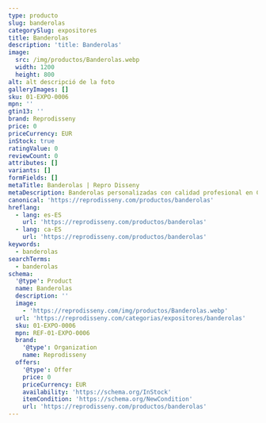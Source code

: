 ```yaml
---
type: producto
slug: banderolas
categorySlug: expositores
title: Banderolas
description: 'title: Banderolas'
image:
  src: /img/productos/Banderolas.webp
  width: 1200
  height: 800
alt: alt descripció de la foto
galleryImages: []
sku: 01-EXPO-0006
mpn: ''
gtin13: ''
brand: Reprodisseny
price: 0
priceCurrency: EUR
inStock: true
ratingValue: 0
reviewCount: 0
attributes: []
variants: []
formFields: []
metaTitle: Banderolas | Repro Disseny
metaDescription: Banderolas personalizadas con calidad profesional en Cataluña.
canonical: 'https://reprodisseny.com/productos/banderolas'
hreflang:
  - lang: es-ES
    url: 'https://reprodisseny.com/productos/banderolas'
  - lang: ca-ES
    url: 'https://reprodisseny.com/productos/banderolas'
keywords:
  - banderolas
searchTerms:
  - banderolas
schema:
  '@type': Product
  name: Banderolas
  description: ''
  image:
    - 'https://reprodisseny.com/img/productos/Banderolas.webp'
  url: 'https://reprodisseny.com/categorias/expositores/banderolas'
  sku: 01-EXPO-0006
  mpn: REF-01-EXPO-0006
  brand:
    '@type': Organization
    name: Reprodisseny
  offers:
    '@type': Offer
    price: 0
    priceCurrency: EUR
    availability: 'https://schema.org/InStock'
    itemCondition: 'https://schema.org/NewCondition'
    url: 'https://reprodisseny.com/productos/banderolas'
---
```


